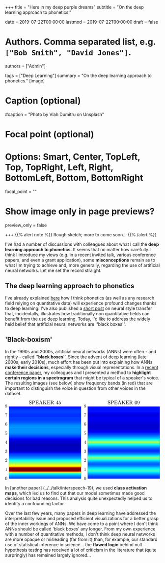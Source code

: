 +++
title = "Here in my deep purple dreams"
subtitle = "On the deep learning approach to phonetics."

date = 2019-07-22T00:00:00
lastmod = 2019-07-22T00:00:00
draft = false

# Authors. Comma separated list, e.g. `["Bob Smith", "David Jones"]`.
authors = ["Admin"]

tags = ["Deep Learning"]
summary = "On the deep learning approach to phonetics."
[image]
  # Caption (optional)
  #caption = "Photo by Vlah Dumitru on Unsplash"

  # Focal point (optional)
  # Options: Smart, Center, TopLeft, Top, TopRight, Left, Right, BottomLeft, Bottom, BottomRight
  focal_point = ""

  # Show image only in page previews?
  preview_only = false

+++
{{% alert note %}}
Rough sketch; more to come soon...
{{% /alert %}}

I've had a number of discussions with colleagues about what I call the **deep learning approach to phonetics**. It seems that no matter how carefully I think I introduce my views (e.g. in a recent invited talk, various conference papers, and even a grant application), some **misconceptions** remain as to what I'm trying to achieve and, more generally, regarding the use of artificial neural networks. Let me set the record straight.

## The deep learning approach to phonetics

I've already explained [here](../../talk/pac2019/) how I think phonetics (as well as any research field relying on quantitative data) will experience profound changes thanks to deep learning. I've also published a [short post](../neural-style-transfer/) on neural style transfer that, incidentally, illustrates how traditionally non quantitative fields can benefit from the use deep learning. Today, I'd like to address the widely held belief that artificial neural networks are ''black boxes''.


## 'Black-boxism'

In the 1990s and 2000s, artificial neural networks (ANNs) were often - and rightly - called ''**black boxes**''. Since the advent of deep learning (late 2000s, early 2010s), much effort has been put into explaining how ANNs **make their decisions**, especially through visual representations. In a [recent conference paper](../../publication/icphs-01), my colleagues and I presented a method to **highlight certain regions in a spectrogram** that might be typical of a speaker's voice. The resulting images (see below) show frequency bands (in red) that are important to distinguish the voice in question from other voices in the dataset. 

![SNR heatmaps](twoSNRHeatmaps.png)

In [another paper] (../../talk/interspeech-19), we used **class activation maps**, which led us to find out that our model sometimes made good decisions for bad reasons. This analysis quite unexpectedly helped us to identify a confounding factor. 

Over the last few years, many papers in deep learning have addressed the interpretability issue and proposed efficient visualizations for a better grasp of the inner workings of ANNs. We have come to a point where I don't think ANNs should be called 'black boxes' any longer. From my own experience with a number of quantitative methods, I don't think deep neural networks are more opaque or misleading (far from it) than, for example, our standard use of statistical inference in science... the **flawed logic** behind null hypothesis testing has received a lot of criticism in the literature that (quite surpringly) has remained largely ignored... 